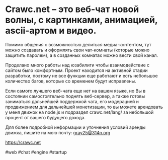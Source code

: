 # Crawc.net – это веб-чат новой волны, с картинками, анимацией, ascii-артом и видео.

Помимо общения с возможностью делиться медиа-контентом, тут можно создавать и оформлять свои чат-комнаты (которые можно защитить паролем), а в созданных комнатах можно вести свой канал.

Проделано много работы над юзабилити чтобы взаимодействие с сайтом было комфортным. Проект находится на активной стадии разработки, поэтому не все функции еще работают и есть небольшое количество багов, которые со временем будут исправлены.

Если самого лучшего веб-чата еще нет на вашем языке, но Вы в состоянии самостоятельно поднять веб-сервер, а также готовы заниматься дальнейшей поддержкой чата, его модерацией и продвижением для дальнейшей монетизации, то вы можете арендовать у меня движок на node.js и подраздел crawc.net/lang/ за небольшой процент от вашего будущего дохода.

Для более подробной информации и уточнения условий аренды движка, пишите на мою почту: gray25@314n.org


https://crawc.net

#web #chat #engine #startup
